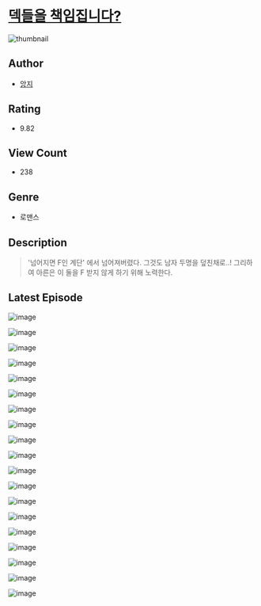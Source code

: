 # [덱들을 책임집니다?](https://comic.naver.com/challenge/list?titleId=810354)
![thumbnail](https://image-comic.pstatic.net/user_contents_data/challenge_comic/2023/05/23/366875/upload_7004843876170150967_480x623.jpeg)

## Author
- [앙지](https://comic.naver.com/artistTitle?id=366875)

## Rating
- 9.82

## View Count
- 238

## Genre
- 로맨스

## Description
> '넘어지면 F인 계단' 에서 넘어져버렸다. 그것도 남자 두명을 덮친채로..! 그리하여 아른은 이 둘을 F 받지 않게 하기 위해 노력한다.


## Latest Episode
![image](https://image-comic.pstatic.net/user_contents_data/challenge_comic/2023/05/23/366875/upload_3762302510823387953.jpeg)

![image](https://image-comic.pstatic.net/user_contents_data/challenge_comic/2023/05/23/366875/upload_3690198732938240564.jpeg)

![image](https://image-comic.pstatic.net/user_contents_data/challenge_comic/2023/05/23/366875/upload_7233735624110400054.jpeg)

![image](https://image-comic.pstatic.net/user_contents_data/challenge_comic/2023/05/23/366875/upload_7005456080862275172.jpeg)

![image](https://image-comic.pstatic.net/user_contents_data/challenge_comic/2023/05/23/366875/upload_3545004933364529205.jpeg)

![image](https://image-comic.pstatic.net/user_contents_data/challenge_comic/2023/05/23/366875/upload_3847263085041760101.jpeg)

![image](https://image-comic.pstatic.net/user_contents_data/challenge_comic/2023/05/23/366875/upload_4062638535699751988.jpeg)

![image](https://image-comic.pstatic.net/user_contents_data/challenge_comic/2023/05/23/366875/upload_3702860708840694324.jpeg)

![image](https://image-comic.pstatic.net/user_contents_data/challenge_comic/2023/05/23/366875/upload_7365971683426318182.jpeg)

![image](https://image-comic.pstatic.net/user_contents_data/challenge_comic/2023/05/23/366875/upload_3991426643019314232.jpeg)

![image](https://image-comic.pstatic.net/user_contents_data/challenge_comic/2023/05/23/366875/upload_7366025740723237428.jpeg)

![image](https://image-comic.pstatic.net/user_contents_data/challenge_comic/2023/05/23/366875/upload_3905854740356490809.jpeg)

![image](https://image-comic.pstatic.net/user_contents_data/challenge_comic/2023/05/23/366875/upload_3832951617601223011.jpeg)

![image](https://image-comic.pstatic.net/user_contents_data/challenge_comic/2023/05/23/366875/upload_3833465090216387684.jpeg)

![image](https://image-comic.pstatic.net/user_contents_data/challenge_comic/2023/05/23/366875/upload_3630237975274873396.jpeg)

![image](https://image-comic.pstatic.net/user_contents_data/challenge_comic/2023/05/23/366875/upload_7090131673776874551.jpeg)

![image](https://image-comic.pstatic.net/user_contents_data/challenge_comic/2023/05/23/366875/upload_7090181181867975472.jpeg)

![image](https://image-comic.pstatic.net/user_contents_data/challenge_comic/2023/05/23/366875/upload_3847820326128203569.jpeg)

![image](https://image-comic.pstatic.net/user_contents_data/challenge_comic/2023/05/23/366875/upload_7005179024584553317.jpeg)
